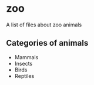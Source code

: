 # zoo
A list of files about zoo animals
## Categories of animals 
* Mammals 
* Insects
* Birds
* Reptiles

